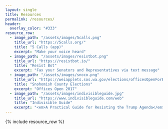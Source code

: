 ```yaml
---
layout: single
title: Resources
permalink: /resources/
header:
  overlay_color: "#333"
resource_row:
  - image_path: "/assets/images/5calls.png"
    title_url: "https://5calls.org/"
    title: "5 Calls (app)"
    excerpt: "Make your voice heard"
  - image_path: "/assets/images/resistbot.png"
    title_url: "https://resistbot.io/"
    title: "Resist Bot"
    excerpt: "Fax your Senators and Representatives via text message"
  - image_path: "/assets/images/snoco.png"
    title_url: "https://weiapplets.sos.wa.gov/elections/officesOpenForElection?countyCode=SN"
    title: "Snohomish County Elections"
    excerpt: "Offices Open 2017"
  - image_path: "/assets/images/indivisibleguide.jpg"
    title_url: "https://www.indivisibleguide.com/web"
    title: "Indivisible Guide"
    excerpt: "<em>A Practical Guide for Resisting the Trump Agenda</em><br/> Former congressional staffers reveal best practices for making Congress listen"
---
```


{% include resource_row %}
